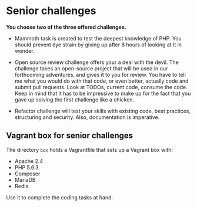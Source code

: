 Senior challenges
=========================

**You choose two of the three offered challenges.**

 - Mammoth task is created to test the deepest knowledge of PHP. You should prevent eye strain by giving up after 8 hours of looking at it in wonder.

 - Open source review challenge offers your a deal with the devil. The challenge takes an open-source project that will be used in our forthcoming adventures, and gives it to you for review. You have to tell me what you would do with that code, or even better, actually code and submit pull requests. Look at TODOs, current code, consume the code. Keep in mind that it has to be impressive to make up for the fact that you gave up solving the first challenge like a chicken.

 - Refactor challenge will test your skills with existing code, best practices, structuring and security. Also, documentation is imperative.


## Vagrant box for senior challenges

The directory `box` holds a Vagrantfile that sets up a Vagrant box with:

 - Apache 2.4
 - PHP 5.6.3
 - Composer
 - MariaDB
 - Redis

Use it to complete the coding tasks at hand.